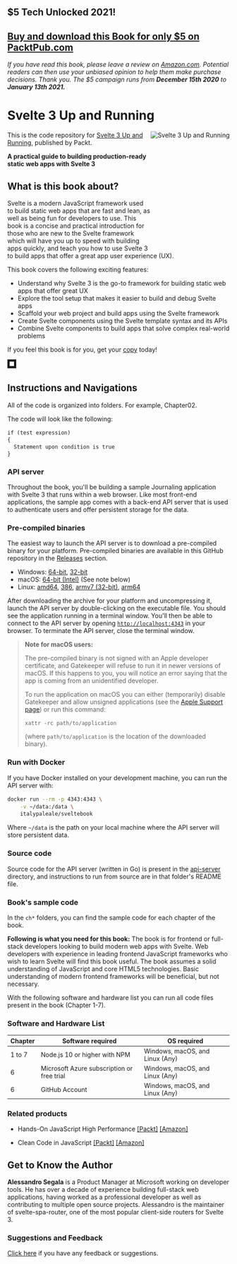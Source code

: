 ## $5 Tech Unlocked 2021!
[Buy and download this Book for only $5 on PacktPub.com](https://www.packtpub.com/product/svelte-3-up-and-running/9781839213625)
-----
*If you have read this book, please leave a review on [Amazon.com](https://www.amazon.com/gp/product/1839213620).     Potential readers can then use your unbiased opinion to help them make purchase decisions. Thank you. The $5 campaign         runs from __December 15th 2020__ to __January 13th 2021.__*

# Svelte 3 Up and Running

<a href="https://www.packtpub.com/product/svelte-3-up-and-running/9781839213625"><img src="https://static.packt-cdn.com/products/9781839213625/cover/smaller" alt="Svelte 3 Up and Running" height="256px" align="right"></a>

This is the code repository for [Svelte 3 Up and Running](https://www.packtpub.com/product/svelte-3-up-and-running/9781839213625), published by Packt.

**A practical guide to building production-ready static web apps with Svelte 3**

## What is this book about?
Svelte is a modern JavaScript framework used to build static web apps that are fast and lean, as well as being fun for developers to use. This book is a concise and practical introduction for those who are new to the Svelte framework which will have you up to speed with building apps quickly, and teach you how to use Svelte 3 to build apps that offer a great app user experience (UX).

This book covers the following exciting features: 
* Understand why Svelte 3 is the go-to framework for building static web apps that offer great UX
* Explore the tool setup that makes it easier to build and debug Svelte apps
* Scaffold your web project and build apps using the Svelte framework
* Create Svelte components using the Svelte template syntax and its APIs
* Combine Svelte components to build apps that solve complex real-world problems

If you feel this book is for you, get your [copy](https://www.amazon.com/dp/1839213620) today!

<a href="https://www.packtpub.com/?utm_source=github&utm_medium=banner&utm_campaign=GitHubBanner"><img src="https://raw.githubusercontent.com/PacktPublishing/GitHub/master/GitHub.png" alt="https://www.packtpub.com/" border="5" /></a>

## Instructions and Navigations
All of the code is organized into folders. For example, Chapter02.

The code will look like the following:
```
if (test expression)
{
  Statement upon condition is true
}
```
### API server

Throughout the book, you'll be building a sample Journaling application with Svelte 3 that runs within a web browser. Like most front-end applications, the sample app comes with a back-end API server that is used to authenticate users and offer persistent storage for the data. 

### Pre-compiled binaries

The easiest way to launch the API server is to download a pre-compiled binary for your platform. Pre-compiled binaries are available in this GitHub repository in the [Releases](https://github.com/PacktPublishing/Svelte-3-Up-and-Running/releases/latest) section.

- Windows: [64-bit](https://github.com/PacktPublishing/Svelte-3-Up-and-Running/releases/download/v202008130606/api-server-v202008130606-win64.zip), [32-bit](https://github.com/PacktPublishing/Svelte-3-Up-and-Running/releases/download/v202008130606/api-server-v202008130606-win32.zip)
- macOS: [64-bit (Intel)](https://github.com/PacktPublishing/Svelte-3-Up-and-Running/releases/download/v202008130606/api-server-v202008130606-macos.tar.gz) (See note below)
- Linux: [amd64](https://github.com/PacktPublishing/Svelte-3-Up-and-Running/releases/download/v202008130606/api-server-v202008130606-linux-amd64.tar.gz), [386](https://github.com/PacktPublishing/Svelte-3-Up-and-Running/releases/download/v202008130606/api-server-v202008130606-linux-386.tar.gz), [armv7 (32-bit)](https://github.com/PacktPublishing/Svelte-3-Up-and-Running/releases/download/v202008130606/api-server-v202008130606-linux-armv7.tar.gz), [arm64](https://github.com/PacktPublishing/Svelte-3-Up-and-Running/releases/download/v202008130606/api-server-v202008130606-linux-arm64.tar.gz)

After downloading the archive for your platform and uncompressing it, launch the API server by double-clicking on the executable file. You should see the application running in a terminal window. You'll then be able to connect to the API server by opening [`http://localhost:4343`](http://localhost:4343) in your browser. To terminate the API server, close the terminal window.

> **Note for macOS users:**
>
> The pre-compiled binary is not signed with an Apple developer certificate, and Gatekeeper will refuse to run it in newer versions of macOS. If this happens to you, you will notice an error saying that the app is coming from an unidentified developer.
>
> To run the application on macOS  you can either (temporarily) disable Gatekeeper and allow unsigned applications (see the [Apple Support page](https://apple.co/2E3mVYP)) or run this command:
>
> ```
> xattr -rc path/to/application
> ````
>
> (where `path/to/application` is the location of the downloaded binary).

### Run with Docker

If you have Docker installed on your development machine, you can run the API server with:

```sh
docker run --rm -p 4343:4343 \
    -v ~/data:/data \
    italypaleale/sveltebook
```

Where `~/data` is the path on your local machine where the API server will store persistent data.

### Source code

Source code for the API server (written in Go) is present in the [api-server](/api-server) directory, and instructions to run from source are in that folder's README file.

### Book's sample code

In the `ch*` folders, you can find the sample code for each chapter of the book.


**Following is what you need for this book:**
The book is for frontend or full-stack developers looking to build modern web apps with Svelte. Web developers with experience in leading frontend JavaScript frameworks who wish to learn Svelte will find this book useful. The book assumes a solid understanding of JavaScript and core HTML5 technologies. Basic understanding of modern frontend frameworks will be beneficial, but not necessary.

With the following software and hardware list you can run all code files present in the book (Chapter 1-7).

### Software and Hardware List

| Chapter  | Software required                   | OS required                        |
| -------- | ------------------------------------| -----------------------------------|
| 1 to 7        | Node.js 10 or higher with NPM                    | Windows, macOS, and Linux (Any) |
| 6    | Microsoft Azure subscription or free trial           | Windows, macOS, and Linux (Any) |
| 6    | GitHub Account           | Windows, macOS, and Linux (Any) |

### Related products <Other books you may enjoy>
* Hands-On JavaScript High Performance [[Packt]](https://www.packtpub.com/product/hands-on-javascript-high-performance/9781838821098) [[Amazon]](https://www.amazon.com/dp/1838821090)

* Clean Code in JavaScript [[Packt]](https://www.packtpub.com/product/clean-code-in-javascript/9781789957648) [[Amazon]](https://www.amazon.com/dp/1789957648)

## Get to Know the Author
**Alessandro Segala**
is a Product Manager at Microsoft working on developer tools. He has over a decade of experience building full-stack web applications, having worked as a professional developer as well as contributing to multiple open source projects. Alessandro is the maintainer of svelte-spa-router, one of the most popular client-side routers for Svelte 3.

### Suggestions and Feedback
[Click here](https://docs.google.com/forms/d/e/1FAIpQLSdy7dATC6QmEL81FIUuymZ0Wy9vH1jHkvpY57OiMeKGqib_Ow/viewform) if you have any feedback or suggestions.
